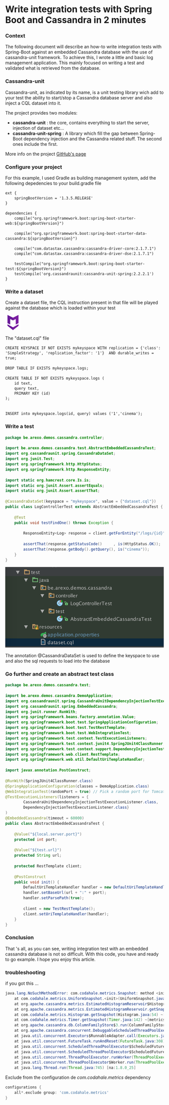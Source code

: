 # Write integration tests with Spring Boot and Cassandra in 2 minutes


### Context
The following document will describe an how-to write integration tests with Spring-Boot against an embedded Cassandra database with the use of cassandra-unit framework.
To achieve this, I wrote a little and basic log management application. This mainly focused on writing a test and validated what is retrieved from the database.

### Cassandra-unit
Cassandra-unit, as indicated by its name, is a unit testing library wich add to your test the ability to start/stop a Cassandra database server and also inject a CQL dataset into it.

The project provides two modules:
- **cassandra-unit** : the core, contains everything to start the server, injection of dataset etc...
- **cassandra-unit-spring** : A library which fill the gap between Spring-Boot dependency injection and the Cassandra related stuff. The second ones include the first.

More info on the project [GitHub's page](https://github.com/jsevellec/cassandra-unit)

### Configure your project
For this example, I used Gradle as building management system, add the following depedencies to your build.gradle file
```
ext {
    springBootVersion = '1.3.5.RELEASE'
}

dependencies {
    compile("org.springframework.boot:spring-boot-starter-web:${springBootVersion}")

    compile("org.springframework.boot:spring-boot-starter-data-cassandra:${springBootVersion}")

    compile("com.datastax.cassandra:cassandra-driver-core:2.1.7.1")
    compile("com.datastax.cassandra:cassandra-driver-dse:2.1.7.1")

    testCompile("org.springframework.boot:spring-boot-starter-test:${springBootVersion}")
    testCompile('org.cassandraunit:cassandra-unit-spring:2.2.2.1')
}
```


### Write a dataset
Create a dataset file, the CQL instruction present in that file will be played against the database which is loaded within your test

![alt text](https://github.com/adam-p/markdown-here/raw/master/src/common/images/icon48.png "Logo Title Text 1")


The "dataset.cql" file
```
CREATE KEYSPACE IF NOT EXISTS mykeyspace WITH replication = {'class': 'SimpleStrategy', 'replication_factor': '1'}  AND durable_writes = true;

DROP TABLE IF EXISTS mykeyspace.logs;

CREATE TABLE IF NOT EXISTS mykeyspace.logs (
    id text,
    query text,
    PRIMARY KEY (id)
);


INSERT into mykeyspace.logs(id, query) values ('1','cinema');
```

### Write a test
```java
package be.arexo.demos.cassandra.controller;
 
import be.arexo.demos.cassandra.test.AbstractEmbeddedCassandraTest;
import org.cassandraunit.spring.CassandraDataSet;
import org.junit.Test;
import org.springframework.http.HttpStatus;
import org.springframework.http.ResponseEntity;

import static org.hamcrest.core.Is.is;
import static org.junit.Assert.assertEquals;
import static org.junit.Assert.assertThat;
 
@CassandraDataSet(keyspace = "mykeyspace", value = {"dataset.cql"})
public class LogControllerTest extends AbstractEmbeddedCassandraTest {
 
    @Test
    public void testFindOne() throws Exception {
 
        ResponseEntity<Log> response = client.getForEntity("/logs/{id}", Log.class, 1);
 
        assertThat(response.getStatusCode()     , is(HttpStatus.OK));
        assertThat(response.getBody().getQuery(), is("cinema"));
    }
}
```

![title](./local.png)

The annotation @CassandraDataSet is used to define the keyspace to use and also the sql requests to load into the database

### Go further and create an abstract test class
```java
package be.arexo.demos.cassandra.test;

import be.arexo.demos.cassandra.DemoApplication;
import org.cassandraunit.spring.CassandraUnitDependencyInjectionTestExecutionListener;
import org.cassandraunit.spring.EmbeddedCassandra;
import org.junit.runner.RunWith;
import org.springframework.beans.factory.annotation.Value;
import org.springframework.boot.test.SpringApplicationConfiguration;
import org.springframework.boot.test.TestRestTemplate;
import org.springframework.boot.test.WebIntegrationTest;
import org.springframework.test.context.TestExecutionListeners;
import org.springframework.test.context.junit4.SpringJUnit4ClassRunner;
import org.springframework.test.context.support.DependencyInjectionTestExecutionListener;
import org.springframework.web.client.RestTemplate;
import org.springframework.web.util.DefaultUriTemplateHandler;

import javax.annotation.PostConstruct;

@RunWith(SpringJUnit4ClassRunner.class)
@SpringApplicationConfiguration(classes = DemoApplication.class)
@WebIntegrationTest(randomPort = true) // Pick a random port for Tomcat
@TestExecutionListeners(listeners = {
        CassandraUnitDependencyInjectionTestExecutionListener.class,
        DependencyInjectionTestExecutionListener.class}
)
@EmbeddedCassandra(timeout = 60000)
public class AbstractEmbeddedCassandraTest {

    @Value("${local.server.port}")
    protected int port;

    @Value("${test.url}")
    protected String url;

    protected RestTemplate client;

    @PostConstruct
    public void init() {
        DefaultUriTemplateHandler handler = new DefaultUriTemplateHandler();
        handler.setBaseUrl(url + ":" + port);
        handler.setParsePath(true);

        client = new TestRestTemplate();
        client.setUriTemplateHandler(handler);
    }
}
```

### Conclusion
That 's all, as you can see, writing integration test with an embedded cassandra database is not so difficult.
With this code, you have and ready to go example. I hope you enjoy this article.


### troubleshooting

if you got this ...
```java
java.lang.NoSuchMethodError: com.codahale.metrics.Snapshot: method <init>()V not found
	at com.codahale.metrics.UniformSnapshot.<init>(UniformSnapshot.java:39) ~[metrics-core-3.1.0.jar:3.0.2]
	at org.apache.cassandra.metrics.EstimatedHistogramReservoir$HistogramSnapshot.<init>(EstimatedHistogramReservoir.java:77) ~[cassandra-all-2.2.2.jar:2.2.2]
	at org.apache.cassandra.metrics.EstimatedHistogramReservoir.getSnapshot(EstimatedHistogramReservoir.java:62) ~[cassandra-all-2.2.2.jar:2.2.2]
	at com.codahale.metrics.Histogram.getSnapshot(Histogram.java:54) ~[metrics-core-3.0.2.jar:3.0.2]
	at com.codahale.metrics.Timer.getSnapshot(Timer.java:142) ~[metrics-core-3.0.2.jar:3.0.2]
	at org.apache.cassandra.db.ColumnFamilyStore$3.run(ColumnFamilyStore.java:435) ~[cassandra-all-2.2.2.jar:2.2.2]
	at org.apache.cassandra.concurrent.DebuggableScheduledThreadPoolExecutor$UncomplainingRunnable.run(DebuggableScheduledThreadPoolExecutor.java:118) ~[cassandra-all-2.2.2.jar:2.2.2]
	at java.util.concurrent.Executors$RunnableAdapter.call(Executors.java:511) [na:1.8.0_25]
	at java.util.concurrent.FutureTask.runAndReset(FutureTask.java:308) [na:1.8.0_25]
	at java.util.concurrent.ScheduledThreadPoolExecutor$ScheduledFutureTask.access$301(ScheduledThreadPoolExecutor.java:180) [na:1.8.0_25]
	at java.util.concurrent.ScheduledThreadPoolExecutor$ScheduledFutureTask.run(ScheduledThreadPoolExecutor.java:294) [na:1.8.0_25]
	at java.util.concurrent.ThreadPoolExecutor.runWorker(ThreadPoolExecutor.java:1142) [na:1.8.0_25]
	at java.util.concurrent.ThreadPoolExecutor$Worker.run(ThreadPoolExecutor.java:617) [na:1.8.0_25]
	at java.lang.Thread.run(Thread.java:745) [na:1.8.0_25]

```

Exclude from the configuration de *com.codahale.metrics* dependency
```gradle
configurations {
	all*.exclude group: 'com.codahale.metrics'
}
```
